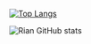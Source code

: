 
[![Top Langs](https://github-readme-stats.vercel.app/api/top-langs/?username=Italoko&theme=dark)](https://github.com/riansilvadev/github-readme-stats)
  
![Rian GitHub stats](https://github-readme-stats.vercel.app/api?username=RianSilvaDEV&show_icons=true&theme=dark)
